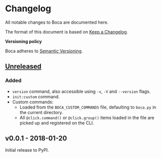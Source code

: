 # Changelog

All notable changes to Boca are documented here.

The format of this document is based on [Keep a Changelog](https://keepachangelog.com).

**Versioning policy**

Boca adheres to [Semantic Versioning](https://semver.org).

## [Unreleased]

### Added

- `version` command, also accessible using `-v`, `-V` and `--version` flags.
- `init:custom` command.
- Custom commands:
    - Loaded from the `BOCA_CUSTOM_COMMANDS` file, defaulting to `boca.py` in the current directory.
    - All `@click.command()` or `@click.group()` items loaded in the file are
    picked up and registered on the CLI.

## v0.0.1 - 2018-01-20

Initial release to PyPI.

[Unreleased]: https://github.com/bocadilloproject/boca/compare/v0.0.1...HEAD
